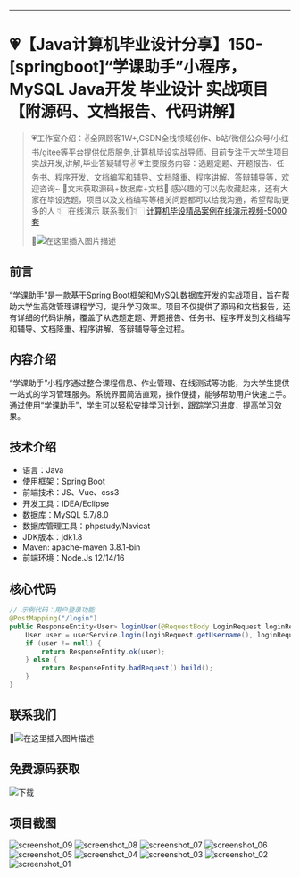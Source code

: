 ---

# 💗【Java计算机毕业设计分享】150-[springboot]“学课助手”小程序，MySQL Java开发 毕业设计 实战项目【附源码、文档报告、代码讲解】

> 💗工作室介绍：✌全网顾客1W+,CSDN全栈领域创作、b站/微信公众号/小红书/gitee等平台提供优质服务,计算机毕设实战导师。目前专注于大学生项目实战开发,讲解,毕业答疑辅导✌
> 💗主要服务内容：选题定题、开题报告、任务书、程序开发、文档编写和辅导、文档降重、程序讲解、答辩辅导等，欢迎咨询~
> 🌟文末获取源码+数据库+文档🌟 感兴趣的可以先收藏起来，还有大家在毕设选题，项目以及文档编写等相关问题都可以给我沟通，希望帮助更多的人
> 👇🏻在线演示 联系我们👇🏻
> [计算机毕设精品案例在线演示视频-5000套](https://www.yuque.com/yuqueyonghux32e1j/kxdc9g/ad8oz3bamkxmay0e#Cxun)
> 
> 🌟![在这里插入图片描述](https://i-blog.csdnimg.cn/direct/429f9b4d85284ef39b31d818da6e39b1.png#pic_center)

## 前言

“学课助手”是一款基于Spring Boot框架和MySQL数据库开发的实战项目，旨在帮助大学生高效管理课程学习，提升学习效率。项目不仅提供了源码和文档报告，还有详细的代码讲解，覆盖了从选题定题、开题报告、任务书、程序开发到文档编写和辅导、文档降重、程序讲解、答辩辅导等全过程。

## 内容介绍

“学课助手”小程序通过整合课程信息、作业管理、在线测试等功能，为大学生提供一站式的学习管理服务。系统界面简洁直观，操作便捷，能够帮助用户快速上手。通过使用“学课助手”，学生可以轻松安排学习计划，跟踪学习进度，提高学习效果。

## 技术介绍

- 语言：Java
- 使用框架：Spring Boot
- 前端技术：JS、Vue、css3
- 开发工具：IDEA/Eclipse
- 数据库：MySQL 5.7/8.0
- 数据库管理工具：phpstudy/Navicat
- JDK版本：jdk1.8
- Maven: apache-maven 3.8.1-bin
- 前端环境：Node.Js 12/14/16

## 核心代码

```java
// 示例代码：用户登录功能
@PostMapping("/login")
public ResponseEntity<User> loginUser(@RequestBody LoginRequest loginRequest) {
    User user = userService.login(loginRequest.getUsername(), loginRequest.getPassword());
    if (user != null) {
        return ResponseEntity.ok(user);
    } else {
        return ResponseEntity.badRequest().build();
    }
}
```

## 联系我们

🌟![在这里插入图片描述](https://github.com/user-attachments/assets/8f1ce2ba-72f1-441f-8d65-395ddab4650d)

## 免费源码获取

![下载](https://github.com/user-attachments/assets/2d103c9e-5ccc-44a1-a6d7-23a47c088dca)

## 项目截图

![screenshot_09](https://github.com/user-attachments/assets/de8a1b49-d19b-4456-acce-0d104df49243)
![screenshot_08](https://github.com/user-attachments/assets/9371c2fc-2a3b-4ae9-bdbe-28200a5c4318)
![screenshot_07](https://github.com/user-attachments/assets/d4a5c82e-3af0-428b-970e-d97e971b648f)
![screenshot_06](https://github.com/user-attachments/assets/81d33118-16dd-427b-ac21-4642859e2382)
![screenshot_05](https://github.com/user-attachments/assets/5aae45e4-5db9-4150-8fff-4e8a2ff5f514)
![screenshot_04](https://github.com/user-attachments/assets/52b0a189-399c-4bd6-bd61-0a71c6d55d41)
![screenshot_03](https://github.com/user-attachments/assets/20c5f4e6-0106-4416-8415-5eb5440e5ecc)
![screenshot_02](https://github.com/user-attachments/assets/40c7f30e-6694-4e62-8685-3e539da980c9)
![screenshot_01](https://github.com/user-attachments/assets/9a5a3a28-686d-4144-80e5-b2249f004761)
